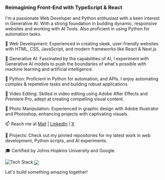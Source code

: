 ### Reimagining Front-End with TypeScript & React

I'm a passionate Web Developer and Python enthusiast with a keen interest in Generative AI. With a strong foundation in building dynamic, responsive websites and working with AI Tools. Also proficient in using Python for automation tasks.

🔹 Web Development: Experienced in creating sleek, user-friendly websites with HTML, CSS, JavaScript, and modern frameworks like React & Next.js

🔹 Generative AI: Fascinated by the capabilities of AI, I experiment with Generative AI models to push the boundaries of what's possible with machine learning and artificial intelligence.

🔹 Python: Proficient in Python for automation, and APIs. I enjoy automating complex & repetetive tasks and building robust applications.

🔹 Video Editing: Skilled in video editing using Adobe After Effects and Premiere Pro, adept at creating compelling visual content.

🔹 Photo Manipulation: Experienced in graphic design with Adobe Illustrator and Photoshop, enhancing projects with captivating visuals.

📫 Reach me at [Mail](mailto:dilukshann7@gmail.com) | [LinkedIn](https://linkedin.com/in/dilukshann7) | [X](https://x.com/DilukshanN7)

🚀 Projects: Check out my pinned repositories for my latest work in web development, Python scripts, and AI experiments.

🎓 Certified by Johns Hopkins University and Google.

<img src="https://skillicons.dev/icons?i=js,ts,react,nextjs,html,css,python,git,bootstrap,tailwindcss,bash,linux,ae,pr,ps,ai&perline=8" alt="Tech Stack" /> 

<img align="center" src="https://github-readme-stats.vercel.app/api/top-langs/?username=dilukshann7&layout=compact&theme=tokyonight&langs_count=6" />

Let's build something amazing together!
